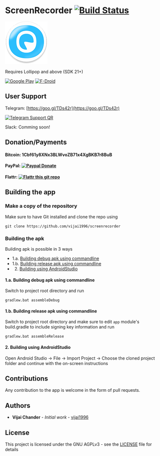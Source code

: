 # ScreenRecorder   [![Build Status](https://travis-ci.org/vijai1996/screenrecorder.svg?branch=master)](https://travis-ci.org/vijai1996/screenrecorder)
![App Icon](ic_launcher-web.png?raw=true "App Icon")

Requires Lollipop and above (SDK 21+)

[![Google Play](https://orpheusdroid.com/google-play-badge.png "Google play badge")](https://play.google.com/store/apps/details?id=com.orpheusdroid.screenrecorder) [![F-Droid](https://orpheusdroid.com/F-Droid-badge.png "F-Droid badge")](https://f-droid.org/repository/browse/?fdfilter=screencam&fdid=com.orpheusdroid.screenrecorder)

## User Support
Telegram: [https://goo.gl/TDs42r](https://goo.gl/TDs42r)

[![Telegram Support QR](https://goo.gl/TDs42r.qr "Telegram Support QR")](https://goo.gl/TDs42r.qr)

Slack:    Comming soon!

## Donation/Payments
#### Bitcoin:     1Cbf61y8XNx3BLWvoZB71x4XgBKB7r8BuB
#### PayPal:      [![Paypal Donate](https://www.paypalobjects.com/webstatic/en_US/i/btn/png/gold-pill-paypal-26px.png)](https://paypal.me/vijaichander/5)
#### Flattr:      [![Flattr this git repo](https://button.flattr.com/flattr-badge-large.png)](https://flattr.com/submit/auto?fid=66ngyo&url=https%3A%2F%2Fgithub.com%2Fvijai1996%2Fscreenrecorder)

## Building the app

### Make a copy of the repository

Make sure to have Git installed and clone the repo using

```
git clone https://github.com/vijai1996/screenrecorder
```

### Building the apk
Building apk is possible in 3 ways
* 1.a. [Building debug apk using commandline](https://github.com/vijai1996/screenrecorder#1a-building-debug-apk-using-commandline)
* 1.b. [Building release apk using commandline](https://github.com/vijai1996/screenrecorder#1b-building-release-apk-using-commandline)
* 2.   [Building using AndroidStudio](https://github.com/vijai1996/screenrecorder#2-building-using-androidstudio)

#### 1.a. Building debug apk using commandline
Switch to project root directory and run 
```
gradlew.bat assembleDebug
```

#### 1.b. Building release apk using commandline
Switch to project root directory and make sure to edit `app` module's build.gradle to include signing key information and run
```
gradlew.bat assembleRelease
```

#### 2. Building using AndroidStudio
Open Android Studio -> File -> Import Project -> Choose the cloned project folder and continue with the on-screen instructions

## Contributions
Any contribution to the app is welcome in the form of pull requests.

## Authors

* **Vijai Chander** - *Initial work* - [vijai1996](https://github.com/vijai1996)

## License

This project is licensed under the GNU AGPLv3 - see the [LICENSE](LICENSE) file for details

